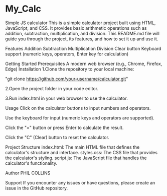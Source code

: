 # My_Calc
Simple JS calculator
This is a simple calculator project built using HTML, JavaScript, and CSS. It provides basic arithmetic operations such as addition, subtraction, multiplication, and division. This README.md file will guide you through the project, its features, and how to set it up and use it.

Features
Addition
Subtraction
Multiplication
Division
Clear button
Keyboard support (numeric keys, operators, Enter key for calculation)


Getting Started
Prerequisites
A modern web browser (e.g., Chrome, Firefox, Edge)
Installation
1.Clone the repository to your local machine:

"git clone https://github.com/your-username/calculator.git"

2.Open the project folder in your code editor.

3.Run index.html in your web browser to use the calculator.


Usage
Click on the calculator buttons to input numbers and operators.

Use the keyboard for input (numeric keys and operators are supported).

Click the "=" button or press Enter to calculate the result.

Click the "C" (Clear) button to reset the calculator.


Project Structure
index.html: The main HTML file that defines the calculator's structure and interface.
styles.css: The CSS file that provides the calculator's styling.
script.js: The JavaScript file that handles the calculator's functionality.


Author
PHIL COLLINS

Support
If you encounter any issues or have questions, please create an issue in the GitHub repository.


